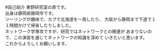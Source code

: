 #自己紹介
東野研究室の原です。  
出身は静岡県静岡市です。  
ツーリングが趣味で、カブで北海道を一周したり、
大阪から静岡まで下道で１１時間かけて帰省したりしました。  
ネットワーク学専攻ですが、研究ではネットワークとの関連が
あまりないので、この演習を通じてネットワークの知識を深めて
いきたいと思います。  
これからよろしくお願いします。


